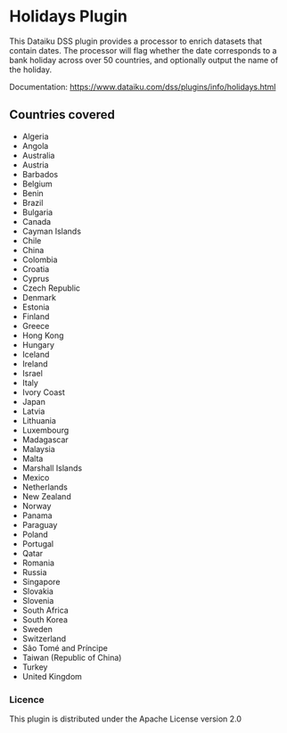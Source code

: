 # Holidays Plugin

This Dataiku DSS plugin provides a processor to enrich datasets that contain dates. The processor will flag whether the date corresponds to a bank holiday across over 50 countries, and optionally output the name of the holiday.

Documentation: https://www.dataiku.com/dss/plugins/info/holidays.html

## Countries covered
- Algeria
- Angola
- Australia
- Austria
- Barbados
- Belgium
- Benin
- Brazil
- Bulgaria
- Canada
- Cayman Islands
- Chile
- China
- Colombia
- Croatia
- Cyprus
- Czech Republic
- Denmark
- Estonia
- Finland
- Greece
- Hong Kong
- Hungary
- Iceland
- Ireland
- Israel
- Italy
- Ivory Coast
- Japan
- Latvia
- Lithuania
- Luxembourg
- Madagascar
- Malaysia
- Malta
- Marshall Islands
- Mexico
- Netherlands
- New Zealand
- Norway
- Panama
- Paraguay
- Poland
- Portugal
- Qatar
- Romania
- Russia
- Singapore
- Slovakia
- Slovenia
- South Africa
- South Korea
- Sweden
- Switzerland
- São Tomé and Príncipe
- Taiwan (Republic of China)
- Turkey
- United Kingdom

### Licence
This plugin is distributed under the Apache License version 2.0